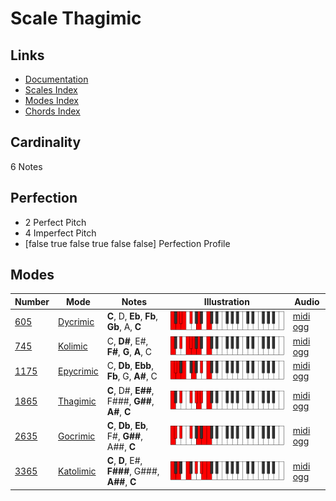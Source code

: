 # Scale Thagimic

## Links

- [Documentation](index.md)
- [Scales Index](Scales.md)
- [Modes Index](Modes.md)
- [Chords Index](Chords.md)

## Cardinality

6 Notes

## Perfection

- 2 Perfect Pitch
- 4 Imperfect Pitch
- [false true false true false false] Perfection Profile

## Modes

| Number | Mode | Notes | Illustration | Audio |
|--------|------|-------|--------------|-------|
| [605](https://ianring.com/musictheory/scales/605) | [Dycrimic](ModeDycrimic.md) | **C**, D, **Eb**, **Fb**, **Gb**, A, **C** | ![CNaturalDycrimic](ModeCNaturalDycrimic.png) | [midi](ModeCNaturalDycrimic.mid) [ogg](ModeCNaturalDycrimic.ogg) | 
| [745](https://ianring.com/musictheory/scales/745) | [Kolimic](ModeKolimic.md) | C, **D#**, E#, **F#**, **G**, **A**, C | ![CNaturalKolimic](ModeCNaturalKolimic.png) | [midi](ModeCNaturalKolimic.mid) [ogg](ModeCNaturalKolimic.ogg) | 
| [1175](https://ianring.com/musictheory/scales/1175) | [Epycrimic](ModeEpycrimic.md) | C, **Db**, **Ebb**, **Fb**, G, **A#**, C | ![CNaturalEpycrimic](ModeCNaturalEpycrimic.png) | [midi](ModeCNaturalEpycrimic.mid) [ogg](ModeCNaturalEpycrimic.ogg) | 
| [1865](https://ianring.com/musictheory/scales/1865) | [Thagimic](ModeThagimic.md) | **C**, D#, **E##**, F###, **G##**, **A#**, **C** | ![CNaturalThagimic](ModeCNaturalThagimic.png) | [midi](ModeCNaturalThagimic.mid) [ogg](ModeCNaturalThagimic.ogg) | 
| [2635](https://ianring.com/musictheory/scales/2635) | [Gocrimic](ModeGocrimic.md) | **C**, **Db**, **Eb**, F#, **G##**, A##, **C** | ![CNaturalGocrimic](ModeCNaturalGocrimic.png) | [midi](ModeCNaturalGocrimic.mid) [ogg](ModeCNaturalGocrimic.ogg) | 
| [3365](https://ianring.com/musictheory/scales/3365) | [Katolimic](ModeKatolimic.md) | **C**, **D**, E#, **F###**, G###, **A##**, **C** | ![CNaturalKatolimic](ModeCNaturalKatolimic.png) | [midi](ModeCNaturalKatolimic.mid) [ogg](ModeCNaturalKatolimic.ogg) | 
